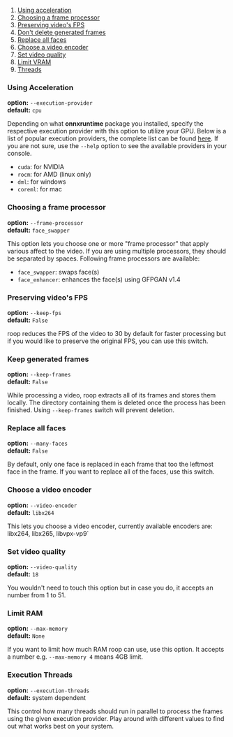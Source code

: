 1. [Using acceleration](#using-acceleration)
2. [Choosing a frame processor](#choosing-a-frame-processor)
3. [Preserving video's FPS](#preserving-videos-fps)
4. [Don't delete generated frames](#dont-delete-generate-frames)
5. [Replace all faces](#replace-all-faces)
6. [Choose a video encoder](#choose-a-video-encoder)
7. [Set video quality](#set-video-quality)
8. [Limit VRAM](#limit-vram)
9. [Threads](#threads)

### Using Acceleration
**option:** `--execution-provider`\
**default:** `cpu`

Depending on what **onnxruntime** package you installed, specify the respective execution provider with this option to utilize your GPU. Below is a list of popular execution providers, the complete list can be found [here](https://onnxruntime.ai/docs/execution-providers/). If you are not sure, use the `--help` option to see the available providers in your console.

- `cuda`: for NVIDIA
- `rocm`: for AMD (linux only)
- `dml`: for windows
- `coreml`: for mac

### Choosing a frame processor
**option:** `--frame-processor`\
**default:** `face_swapper`

This option lets you choose one or more "frame processor" that apply various affect to the video. If you are using multiple processors, they should be separated by spaces. Following frame processors are available:
- `face_swapper`: swaps face(s)
- `face_enhancer`: enhances the face(s) using GFPGAN v1.4

### Preserving video's FPS
**option:** `--keep-fps`\
**default:** `False`

roop reduces the FPS of the video to 30 by default for faster processing but if you would like to preserve the original FPS, you can use this switch.

### Keep generated frames
**option:** `--keep-frames`\
**default:** `False`

While processing a video, roop extracts all of its frames and stores them locally. The directory containing them is deleted once the process has been finished. Using `--keep-frames` switch will prevent deletion.

### Replace all faces
**option:** `--many-faces`\
**default:** `False`

By default, only one face is replaced in each frame that too the leftmost face in the frame. If you want to replace all of the faces, use this switch.

### Choose a video encoder
**option:** `--video-encoder`\
**default:** `libx264`

This lets you choose a video encoder, currently available encoders are: libx264, libx265, libvpx-vp9`

### Set video quality
**option:** `--video-quality`\
**default:** `18`

You wouldn't need to touch this option but in case you do, it accepts an number from 1 to 51.

### Limit RAM
**option:** `--max-memory`\
**default:** `None`

If you want to limit how much RAM roop can use, use this option. It accepts a number e.g. `--max-memory 4` means 4GB limit.

### Execution Threads
**option:** `--execution-threads`\
**default:** system dependent

This control how many threads should run in parallel to process the frames using the given execution provider. Play around with different values to find out what works best on your system.